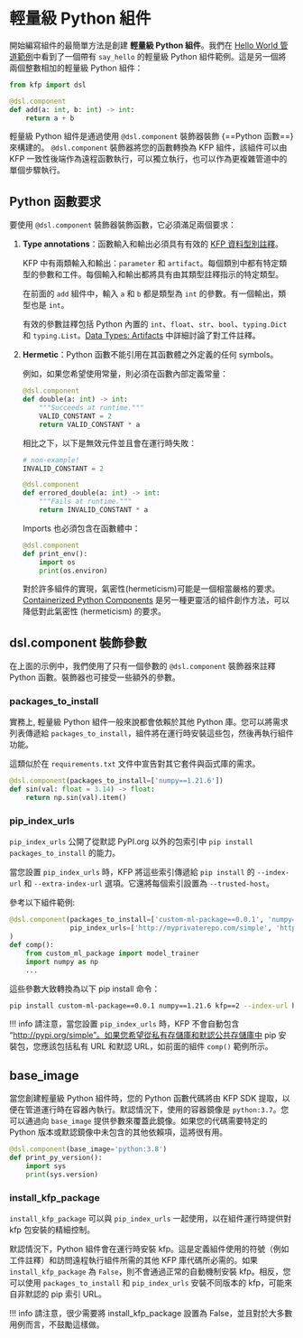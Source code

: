 # 輕量級 Python 組件

開始編寫組件的最簡單方法是創建 **輕量級 Python 組件**。我們在 [Hello World 管道範例](../hello-world.md)中看到了一個帶有 `say_hello` 的輕量級 Python 組件範例。這是另一個將兩個整數相加的輕量級 Python 組件：

```python
from kfp import dsl

@dsl.component
def add(a: int, b: int) -> int:
    return a + b
```

輕量級 Python 組件是通過使用 `@dsl.component` 裝飾器裝飾 {==Python 函數==}來構建的。 `@dsl.component` 裝飾器將您的函數轉換為 KFP 組件，該組件可以由 KFP 一致性後端作為遠程函數執行，可以獨立執行，也可以作為更複雜管道中的單個步驟執行。

## Python 函數要求

要使用 `@dsl.component` 裝飾器裝飾函數，它必須滿足兩個要求：

1. **Type annotations**：函數輸入和輸出必須具有有效的 [KFP 資料型別註釋](../data-types/index.md)。

    KFP 中有兩類輸入和輸出：`parameter` 和 `artifact`。每個類別中都有特定類型的參數和工件。每個輸入和輸出都將具有由其類型註釋指示的特定類型。

    在前面的 `add` 組件中，輸入 `a` 和 `b` 都是類型為 `int` 的參數。有一個輸出，類型也是 `int`。

    有效的參數註釋包括 Python 內置的 `int`、`float`、`str`、`bool`、`typing.Dict` 和 `typing.List`。[Data Types: Artifacts](../data-types/artifacts.md) 中詳細討論了對工件註釋。

2. **Hermetic**：Python 函數不能引用在其函數體之外定義的任何 symbols。

    例如，如果您希望使用常量，則必須在函數內部定義常量：

    ```python
    @dsl.component
    def double(a: int) -> int:
        """Succeeds at runtime."""
        VALID_CONSTANT = 2
        return VALID_CONSTANT * a
    ```

    相比之下，以下是無效元件並且會在運行時失敗：

    ```python
    # non-example!
    INVALID_CONSTANT = 2

    @dsl.component
    def errored_double(a: int) -> int:
        """Fails at runtime."""
        return INVALID_CONSTANT * a
    ```

    Imports 也必須包含在函數體中：

    ```python
    @dsl.component
    def print_env():
        import os
        print(os.environ)
    ```

    對於許多組件的實現，氣密性(hermeticism)可能是一個相當嚴格的要求。[Containerized Python Components](https://www.kubeflow.org/docs/components/pipelines/v2/components/containerized-python-components) 是另一種更靈活的組件創作方法，可以降低對此氣密性 (hermeticism) 的要求。

## dsl.component 裝飾參數

在上面的示例中，我們使用了只有一個參數的 `@dsl.component` 裝飾器來註釋 Python 函數。裝飾器也可接受一些額外的參數。

### packages_to_install

實務上, 輕量級 Python 組件一般來說都會依賴於其他 Python 庫。您可以將需求列表傳遞給 `packages_to_install`，組件將在運行時安裝這些包，然後再執行組件功能。

這類似於在 `requirements.txt` 文件中宣告對其它套件與函式庫的需求。

```python
@dsl.component(packages_to_install=['numpy==1.21.6'])
def sin(val: float = 3.14) -> float:
    return np.sin(val).item()
```

### pip_index_urls

`pip_index_urls` 公開了從默認 PyPI.org 以外的包索引中 `pip install packages_to_install` 的能力。

當您設置 `pip_index_urls` 時，KFP 將這些索引傳遞給 `pip install` 的 `--index-url` 和 `--extra-index-url` 選項。它還將每個索引設置為 `--trusted-host`。

參考以下組件範例:

```python
@dsl.component(packages_to_install=['custom-ml-package==0.0.1', 'numpy==1.21.6'],
               pip_index_urls=['http://myprivaterepo.com/simple', 'http://pypi.org/simple'],
)
def comp():
    from custom_ml_package import model_trainer
    import numpy as np
    ...
```

這些參數大致轉換為以下 pip install 命令：

```bash
pip install custom-ml-package==0.0.1 numpy==1.21.6 kfp==2 --index-url http://myprivaterepo.com/simple --trusted-host http://myprivaterepo.com/simple --extra-index-url http://pypi.org/simple --trusted-host http://pypi.org/simple
```

!!! info
    請注意，當您設置 `pip_index_urls` 時，KFP 不會自動包含 “http://pypi.org/simple”。如果您希望從私有存儲庫和默認公共存儲庫中 pip 安裝包，您應該包括私有 URL 和默認 URL，如前面的組件 `comp()` 範例所示。


## base_image

當您創建輕量級 Python 組件時，您的 Python 函數代碼將由 KFP SDK 提取，以便在管道運行時在容器內執行。默認情況下，使用的容器鏡像是 `python:3.7`。您可以通過向 `base_image` 提供參數來覆蓋此鏡像。如果您的代碼需要特定的 Python 版本或默認鏡像中未包含的其他依賴項，這將很有用。

```python
@dsl.component(base_image='python:3.8')
def print_py_version():
    import sys
    print(sys.version)
```

### install_kfp_package

`install_kfp_package` 可以與 `pip_index_urls` 一起使用，以在組件運行時提供對 kfp 包安裝的精細控制。

默認情況下，Python 組件會在運行時安裝 kfp。這是定義組件使用的符號（例如工件註釋）和訪問遠程執行組件所需的其他 KFP 庫代碼所必需的。如果 `install_kfp_package` 為 `False`，則不會通過正常的自動機制安裝 kfp。相反，您可以使用 `packages_to_install` 和 `pip_index_urls` 安裝不同版本的 kfp，可能來自非默認的 pip 索引 URL。

!!! info
    請注意，很少需要將 install_kfp_package 設置為 False，並且對於大多數用例而言，不鼓勵這樣做。

